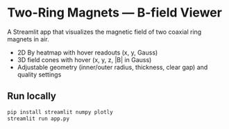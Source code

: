 # Two-Ring Magnets — B-field Viewer

A Streamlit app that visualizes the magnetic field of two coaxial ring magnets in air.
- 2D By heatmap with hover readouts (x, y, Gauss)
- 3D field cones with hover (x, y, z, |B| in Gauss)
- Adjustable geometry (inner/outer radius, thickness, clear gap) and quality settings

## Run locally
```bash
pip install streamlit numpy plotly
streamlit run app.py
